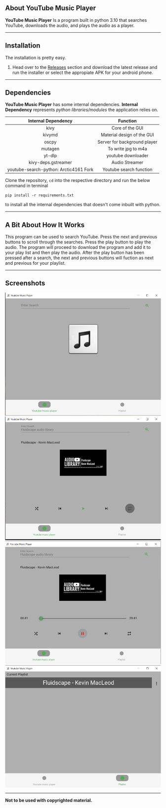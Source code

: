 ## About YouTube Music Player

**YouTube Music Player** Is a program built in python 3.10 that searches YouTube, downloads the audio, and plays the audio as a player.
<hr>

## Installation

The installation is pretty easy.
1. Head over to the [Releases](https://github.com/Arctic4161/Youtube_Music_Player/releases) section and download the latest release and run the installer or select the appropiate APK for your android phone.
<hr>

## Dependencies
**YouTube Music Player** has some internal dependencies.
**Internal Dependency** represents *python libraries/modules* the application relies on.
<br>

|          Internal Dependency           |           Function           |
|:--------------------------------------:|:----------------------------:|
|                  kivy                  |       Core of the GUI        |
|                 kivymd                 |  Material design of the GUI  |
|                 oscpy                  | Server for background player |
|                mutagen                 |     To write jpg to m4a      |
|                 yt-dlp                 |      youtube downloader      |
|          kivy-deps.gstreamer           |        Audio Streamer        |
| youtube-search-python: Arctic4161 Fork |   Youtube search function    |

Clone the repository, `cd` into the respective directory and run the below command in terminal
```console
pip install -r requirements.txt
```
to install all the internal dependencies that doesn't come inbuilt with python.


<hr>

## A Bit About How It Works
This program can be used to search YouTube. Press the next and previous buttons to scroll through the searches. Press the play button to play the audio. The program will proceed to download the program and add it to your play list and then play the audio. After the play button has been pressed after a search, the next and previous buttons will fuction as next and previous for your playlist.
<hr>

## Screenshots

<div align="center">
  <img src="https://github.com/Arctic4161/Youtube_Music_Player/blob/master/Images/2024-07-19_14-07.png?raw=true"
  title="Youtube Music Player">
</div>
<div align="center">
  <img src="https://github.com/Arctic4161/Youtube_Music_Player/blob/master/Images/2024-07-19_14-42.png?raw=true"
  title="Youtube Music Player">
</div>
<div align="center">
  <img src="https://github.com/Arctic4161/Youtube_Music_Player/blob/master/Images/2024-07-19_14-44.png?raw=true"
  title="Youtube Music Player">
</div>
<div align="center">
  <img src="https://github.com/Arctic4161/Youtube_Music_Player/blob/master/Images/2024-07-19_14-44_1.png?raw=true"
  title="Youtube Music Player">
</div>
<hr>

**Not to be used with copyrighted material.**
